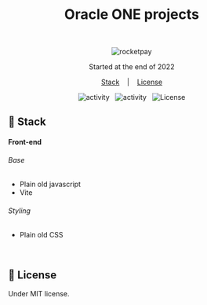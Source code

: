 <h1 align="center"> Oracle ONE projects </h1>

<br>

<p align="center">
  <img alt="rocketpay" src="https://app.rocketseat.com.br/_next/image?url=%2Fassets%2Fimages%2Fignite%2Ftrails%2Fnode-js.svg&w=96&q=75" />
</p>

<p align="center">
  Started at the end of 2022
</p>

<p align="center">
  <a href="#-stack">Stack</a> &nbsp;&nbsp;&nbsp;|&nbsp;&nbsp;&nbsp;
  <a href="#memo-license">License</a>
</p>

<p align="center">
  <img alt="activity" src="https://img.shields.io/github/last-commit/Nyyu/oracle-one?labelColor=121214&color=%2349AA26" />
  &nbsp;
  <img alt="activity" src="https://img.shields.io/github/commit-activity/w/Nyyu/oracle-one?labelColor=121214&color=%2349AA26" />
  &nbsp;
  <img alt="License" src="https://img.shields.io/static/v1?label=license&message=MIT&color=49AA26&labelColor=121214" />
</p>

## 🚀 Stack

#### Front-end

###### Base
- Plain old javascript
- Vite

###### Styling
- Plain old CSS

<br />

## :memo: License

Under MIT license.

<br>
